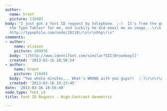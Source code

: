 ```yaml
---
author:
  name: hrant
  picture: 110403
body: "I just got a font ID request by telephone. :-)  It's from the guy who makes
  the Type Tables* for me, and luckily he did email me an image...\r\n[img:sites/default/files/old-images/FontUNK_3979.jpg]\r\n\r\n*
  http://typophile.com/node/28118\r\n\r\nhhp\r\n"
comments:
- author:
    name: eliason
    picture: 109936
  body: '[[http://www.identifont.com/similar?5ZI|Broadway]]'
  created: '2013-03-16 18:58:54'
- author:
    name: hrant
    picture: 110403
  body: "Two whole minutes... What's WRONG with you guys?!  ;-)\r\n\r\nThanks Craig.\r\n\r\nhhp\r\n"
  created: '2013-03-16 19:23:45'
date: '2013-03-16 18:56:40'
node_type: font_id
title: Font ID Request - High-Contrast Geometric

---
```

